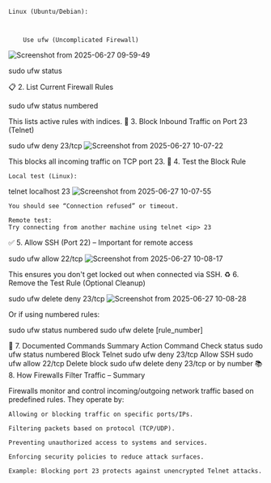     Linux (Ubuntu/Debian):

   
        
        Use ufw (Uncomplicated Firewall)


![Screenshot from 2025-06-27 09-59-49](https://github.com/user-attachments/assets/b3c85284-fff2-486f-93aa-6c71a9400815)


sudo ufw status


📋 2. List Current Firewall Rules

sudo ufw status numbered

This lists active rules with indices.
🚫 3. Block Inbound Traffic on Port 23 (Telnet)

sudo ufw deny 23/tcp
![Screenshot from 2025-06-27 10-07-22](https://github.com/user-attachments/assets/e21d7803-68a8-4138-aa33-c827281640dc)


This blocks all incoming traffic on TCP port 23.
🧪 4. Test the Block Rule

    Local test (Linux):

telnet localhost 23
![Screenshot from 2025-06-27 10-07-55](https://github.com/user-attachments/assets/1e2b012b-23ad-4772-a587-f15963a2fc3f)


    You should see “Connection refused” or timeout.

    Remote test:
    Try connecting from another machine using telnet <ip> 23

✅ 5. Allow SSH (Port 22) – Important for remote access

sudo ufw allow 22/tcp
![Screenshot from 2025-06-27 10-08-17](https://github.com/user-attachments/assets/a2db3954-013d-47e4-a1a6-d9e0a69e4773)


This ensures you don't get locked out when connected via SSH.
♻️ 6. Remove the Test Rule (Optional Cleanup)

sudo ufw delete deny 23/tcp
![Screenshot from 2025-06-27 10-08-28](https://github.com/user-attachments/assets/c3cc20c9-98b6-47c1-87a0-639610723527)


Or if using numbered rules:

sudo ufw status numbered
sudo ufw delete [rule_number]

📝 7. Documented Commands Summary
Action	Command
Check status	sudo ufw status numbered
Block Telnet	sudo ufw deny 23/tcp
Allow SSH	sudo ufw allow 22/tcp
Delete block	sudo ufw delete deny 23/tcp or by number
📚 8. How Firewalls Filter Traffic – Summary

Firewalls monitor and control incoming/outgoing network traffic based on predefined rules. They operate by:

    Allowing or blocking traffic on specific ports/IPs.

    Filtering packets based on protocol (TCP/UDP).

    Preventing unauthorized access to systems and services.

    Enforcing security policies to reduce attack surfaces.

    Example: Blocking port 23 protects against unencrypted Telnet attacks.
